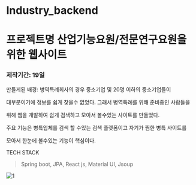 # Industry_backend



# 프로젝트명 산업기능요원/전문연구요원을 위한 웹사이트
### 제작기간: 19일
만들게된 배경: 병역특례회사의 경우 중소기업 및 20명 이하의 중소기업들이 

대부분이기에 정보를 쉽게 찾을수 없었다. 그래서 병역특례를 위해 준비중인 사람들을

위해 웹을 개발하여 쉽게 검색하고 모아서 볼수있는 사이트를 만들었다. 

주요 기능은 병특업체를 검색 할 수있는 검색 플랫폼이고 자기가 찜한 병특 사이트를

모아서 한눈에 볼수있는 기능이 핵심이다.


TECH STACK
> Spring boot, JPA, React js, Material UI, Jsoup

![1](https://user-images.githubusercontent.com/59104583/108618539-7ac0ba00-7462-11eb-9ed0-ab1b81c2d068.PNG)
